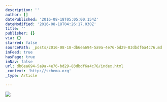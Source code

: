 ```yaml
---
description: ''
author: []
datePublished: '2016-08-18T05:05:00.154Z'
dateModified: '2016-08-18T04:26:17.030Z'
title: ''
publisher: {}
via: {}
starred: false
sourcePath: _posts/2016-08-18-db6ea694-5a9a-4e76-bd29-83dbdf6a4c76.md
inFeed: true
hasPage: true
inNav: false
url: db6ea694-5a9a-4e76-bd29-83dbdf6a4c76/index.html
_context: 'http://schema.org'
_type: Article

---
```

![](https://the-grid-user-content.s3-us-west-2.amazonaws.com/47149182-e752-4ecd-a842-3f2994c14834.jpg)